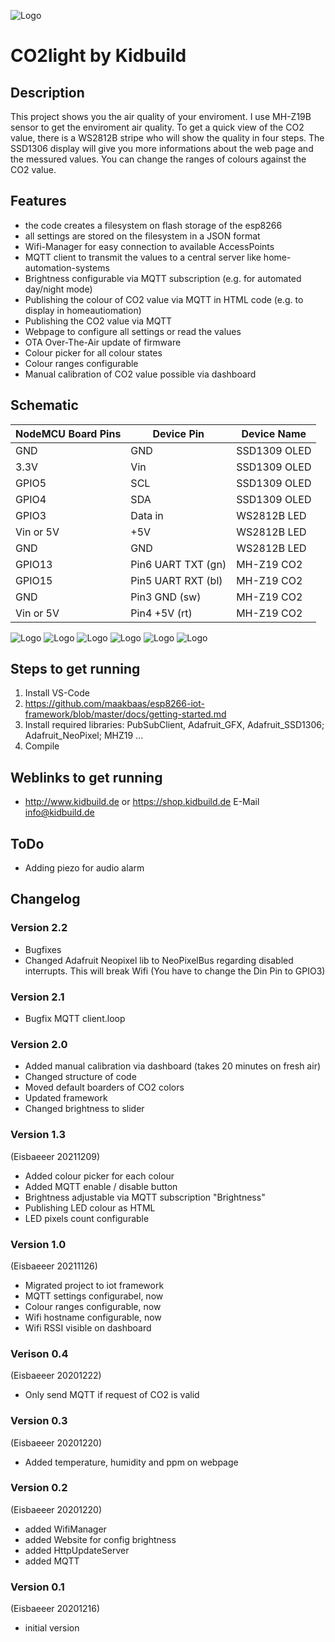 ![Logo](pics/Würfel.jpg)
# CO2light by Kidbuild

## Description
This project shows you the air quality of your enviroment. I use MH-Z19B sensor to get the enviroment air quality.
To get a quick view of the CO2 value, there is a WS2812B stripe who will show the quality in four steps. The SSD1306 display 
will give you more informations about the web page and the messured values. You can change the ranges of colours against the CO2 value. 

## Features
- the code creates a filesystem on flash storage of the esp8266
- all settings are stored on the filesystem in a JSON format
- Wifi-Manager for easy connection to available AccessPoints
- MQTT client to transmit the values to a central server like home-automation-systems
- Brightness configurable via MQTT subscription (e.g. for automated day/night mode)
- Publishing the colour of CO2 value via MQTT in HTML code (e.g. to display in homeautiomation)
- Publishing the CO2 value via MQTT
- Webpage to configure all settings or read the values
- OTA Over-The-Air update of firmware
- Colour picker for all colour states
- Colour ranges configurable
- Manual calibration of CO2 value possible via dashboard

## Schematic

| NodeMCU Board Pins  | Device Pin         | Device Name  |   
|---------------------|--------------------|--------------|   
| GND                 | GND                | SSD1309 OLED |   
| 3.3V                | Vin                | SSD1309 OLED |   
| GPIO5               | SCL                | SSD1309 OLED |   
| GPIO4               | SDA                | SSD1309 OLED |   
| GPIO3               | Data in            | WS2812B LED  |   
| Vin or 5V           | +5V                | WS2812B LED  |
| GND                 | GND                | WS2812B LED  |
| GPIO13              | Pin6 UART TXT (gn) | MH-Z19 CO2   |
| GPIO15              | Pin5 UART RXT (bl) | MH-Z19 CO2   |
| GND                 | Pin3 GND (sw)      | MH-Z19 CO2   |
| Vin or 5V           | Pin4 +5V (rt)      | MH-Z19 CO2   |

![Logo](pics/logo.jpg)
![Logo](pics/red.jpg)
![Logo](pics/sensor.jpg)
![Logo](pics/Config.jpg)
![Logo](pics/dashboard.jpg)
![Logo](pics/iobroker-mqtt.jpg)

## Steps to get running
1. Install VS-Code
2. https://github.com/maakbaas/esp8266-iot-framework/blob/master/docs/getting-started.md
3. Install required libraries: PubSubClient, Adafruit_GFX, Adafruit_SSD1306; Adafruit_NeoPixel; MHZ19 ... 
4. Compile


## Weblinks to get running
- http://www.kidbuild.de or https://shop.kidbuild.de
E-Mail info@kidbuild.de

## ToDo
- Adding piezo for audio alarm

## Changelog 

### Version 2.2
- Bugfixes
- Changed Adafruit Neopixel lib to NeoPixelBus regarding disabled interrupts. This will break Wifi (You have to change the Din Pin to GPIO3)

### Version 2.1
- Bugfix MQTT client.loop

### Version 2.0   
- Added manual calibration via dashboard (takes 20 minutes on fresh air)
- Changed structure of code
- Moved default boarders of CO2 colors
- Updated framework
- Changed brightness to slider


### Version 1.3   
(Eisbaeeer 20211209)
- Added colour picker for each colour
- Added MQTT enable / disable button
- Brightness adjustable via MQTT subscription "Brightness"
- Publishing LED colour as HTML 
- LED pixels count configurable

### Version 1.0
(Eisbaeeer 20211126)
- Migrated project to iot framework   
- MQTT settings configurabel, now
- Colour ranges configurable, now
- Wifi hostname configurable, now
- Wifi RSSI visible on dashboard

### Verison 0.4
(Eisbaeeer 20201222)   
- Only send MQTT if request of CO2 is valid

### Version 0.3
(Eisbaeeer 20201220)   
- Added temperature, humidity and ppm on webpage

### Version 0.2 
(Eisbaeeer 20201220)   
- added WifiManager
- added Website for config brightness
- added HttpUpdateServer
- added MQTT

### Version 0.1 
(Eisbaeeer 20201216)   
- initial version
